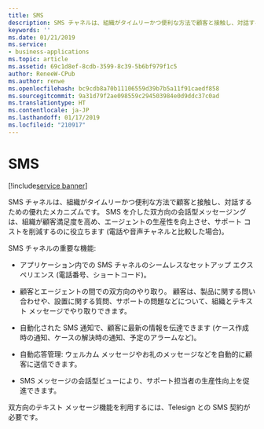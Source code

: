 ```yaml
---
title: SMS
description: SMS チャネルは、組織がタイムリーかつ便利な方法で顧客と接触し、対話するための優れたメカニズムです。
keywords: ''
ms.date: 01/21/2019
ms.service:
- business-applications
ms.topic: article
ms.assetid: 69c1d8ef-8cdb-3599-8c39-5b6bf979f1c5
author: ReneeW-CPub
ms.author: renwe
ms.openlocfilehash: bc9cdb8a70b11106559d39b7b5a11f91caedf858
ms.sourcegitcommit: 9a31d79f2ae098559c294503984e0d9ddc37c0ad
ms.translationtype: HT
ms.contentlocale: ja-JP
ms.lasthandoff: 01/17/2019
ms.locfileid: "210917"
---
```

#  <a name="sms"></a>SMS
[!include[service banner](../../includes/service.md)]



SMS チャネルは、組織がタイムリーかつ便利な方法で顧客と接触し、対話するための優れたメカニズムです。 SMS を介した双方向の会話型メッセージングは、組織が顧客満足度を高め、エージェントの生産性を向上させ、サポート コストを削減するのに役立ちます (電話や音声チャネルと比較した場合)。 

SMS チャネルの重要な機能:

-  アプリケーション内での SMS チャネルのシームレスなセットアップ エクスペリエンス (電話番号、ショートコード)。

-  顧客とエージェントの間での双方向のやり取り。 顧客は、製品に関する問い合わせや、設置に関する質問、サポートの問題などについて、組織とテキスト メッセージでやり取りできます。

-  自動化された SMS 通知で、顧客に最新の情報を伝達できます (ケース作成時の通知、ケースの解決時の通知、予定のアラームなど)。

-  自動応答管理: ウェルカム メッセージやお礼のメッセージなどを自動的に顧客に送信できます。

-  SMS メッセージの会話型ビューにより、サポート担当者の生産性向上を促進できます。

双方向のテキスト メッセージ機能を利用するには、Telesign との SMS 契約が必要です。 
